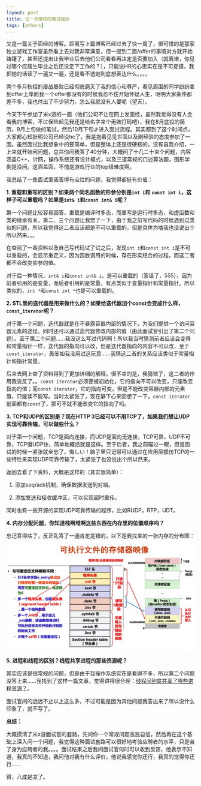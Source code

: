 ```yaml
---
layout: post
title: 记一次硬核的面试经历 
tags: [others]
---
```


又是一篇关于面经的博客。距离写上篇博客已经过去了快一周了，很可惜的是那家独立游戏工作室虽然看上去对我非常满意，但一提到二面/offer的事情对方就开始踌躇了，甚至还提出让我毕业后去他们公司看看再决定是否要加入（就离谱，你见过哪个应届生毕业之后还没定下工作的？），只能说HR的心思实在是不可捉摸，我把她的话读了一遍又一遍，还是看不透她到底想表达什么。。。。

两个多月秋招的屡战屡败已经彻底磨灭了我的信心和尊严，看见周围的同学纷纷拿到offer上岸而我一个offer都没有的时候我忍不住开始怀疑人生，明明大家条件都差不多，我也付出了不少努力，怎么我就没有人要呢（望天）。

今天下午参加了米x游的一面（他们公司不让在网上发面经，虽然我觉得没有人会看我的博客，不过保险起见我还是给名字来个~~无效~~打码吧），我在8月底投的简历，9月上旬做的笔试，然后10月下旬才进入面试流程。其实都到了这个时间点，大家都心知肚明公司已经没hc了，我是抱着见见世面以及刷经验的态度参加了一面。虽然面试比我想象中的要简单，但是整体上还是很硬核的，没有自我介绍，一上来就开始问问题，总共你问我答了40分钟，大概问了十几二十来个问题，内容涵盖C++，计网，操作系统还有设计模式，以及三道常规的口述算法题，图形学倒是没问。这涵盖面，不愧是游戏行业的top级难度啊。

我总结了一些面试里我答得有点烂的问题，我觉得都挺有价值：

**1. 重载和重写的区别？如果两个同名函数的形参分别是`int i`和 `const int i`，这样子可以重载吗？如果是`int& i`和`const int& i`呢？**

第一个问题比较容易回答，重载是编译时多态，而重写是运行时多态，和虚函数和类的继承有关。第二、三个问题让我愣了一下，由于我之前写代码的时候遇到过类似的问题，所以我觉得这二者应该都是不可以重载的，但是具体为啥我也没说出个所以然来。。。

在查阅了一番资料以及自己写代码试了试之后，发现`int i`和`const int i`是不可以重载的，会显示重定义，因为函数调用的时候，存在形实结合的过程，而这二者都不会改变实参的值。

对于后一种情况，`int& i`和`const int& i`，是可以重载的（答错了，555），因为前者引用的是变量，而后者引用的是常量，有点类似于变量指针和常量指针。所以类似的，`int *`和`const int *`也是可以重载的。

**2. STL里的迭代器是用来做什么的？如果给迭代器加个const会变成什么样，`const_iterator`呢？**

对于第一个问题，迭代器就是在不暴露容器内部的情况下，为我们提供一个访问容器元素的途径，同时还可以通过迭代器修改内部的值（由此面试官引出了第二个问题）。至于第二个问题……我没这么写过代码啊！所以我当时猜测前者应该会变得和常量指针一样，迭代器的指向可以改，但是迭代器指向的内容不可以改，至于`const_iterator`，愚笨如我没用过这玩意……我猜这二者的关系应该类似于常量指针和指针常量。

后来去网上查了资料得到了更加详细的解释，很不幸的是，我猜错了，这二者的作用我说反了。。`const iterator`必须要被初始化，它的指向不可以改变，只能改变指向的值；而`const iterator`，它的指向可变，但是不能改变容器内部的元素值，只能读不能写。当时太紧张了，现在静下心来回想了一下，`const iterator`前面都有`const`了，那可不就不能改变它的指向了吗。


**3. TCP和UDP的区别是？现在HTTP 3已经可以不用TCP了，如果我们想让UDP实现可靠传输，可以做些什么？**

对于第一个问题，TCP是面向连接，而UDP是面向无连接，TCP可靠，UDP不可靠，TCP慢UDP快，简单地概括就是这样。至于后者，我之前瞄过一眼，但是面试的时候一紧张就全忘了，悔しい！脑子里只记得可以通过在应用层模仿TCP的一些特性来实现UDP可靠传输了，太紧张了也没说出个所以然来。

返回去看了下资料，大概是这样的（其实很简单）：

1. 添加seq/ack机制，确保数据发送到对端。

2. 添加发送和接收缓冲区，可以实现超时重传。

同时也有一些开源的实现UDP可靠传输的程序，比如RUDP，RTP，UDT。



**4. 内存分配问题，你知道栈啊堆啊这些东西在内存里的位置顺序吗？**

忘记答得啥了，反正乱答了一通肯定是错的，以下是我找来的一张内存的分布图：



<div align=center>
    <img src="../assets/2022-10-01/memory.png"/>
</div>


**5. 进程和线程的区别？线程共享进程的那些资源呢？**

其实应该是很常规的问题，但是由于我操作系统实在是看得不多，所以第二个问题没答上来……我找到了这样一篇文章，觉得讲得很合理：[线程间到底共享了哪些进程资源？](https://cloud.tencent.com/developer/article/1768025)。






面试官问的远远不止以上这么多，不过可能是因为其他问题我答出来了所以没什么印象了，就不写了。


**总结：**

大概摸清了米x游面试官的套路，先问你一个常规问题涨涨自信，然后再在这个基础上深入问一个问题，我觉得这种面试套路可以很好地考验应聘者的水平，只是苦了身为应聘者的我。。。。面试结束之后我问面试官何时可以收到反馈，他表示不知道，我真的不知道，我问他对我有什么评价，他说我感觉你还行，我真的觉得你还行……



得，八成是凉了。
